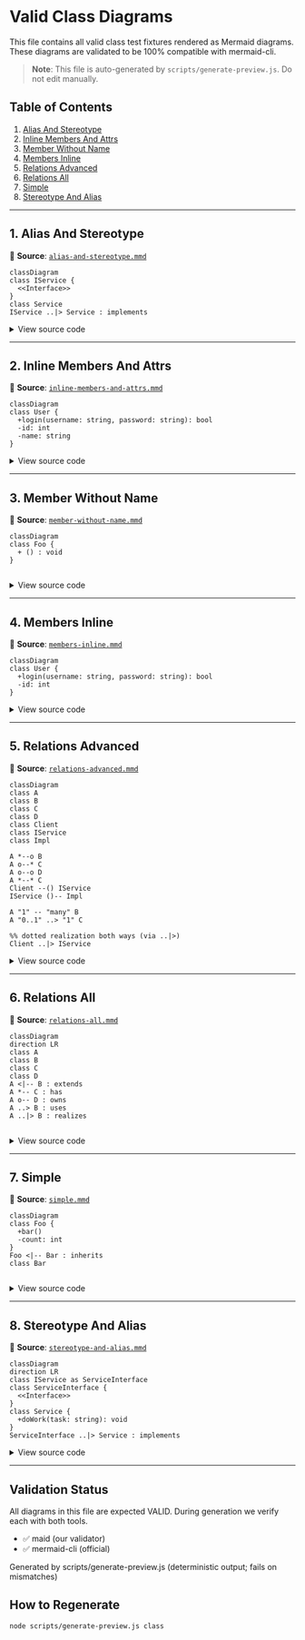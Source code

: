 # Valid Class Diagrams

This file contains all valid class test fixtures rendered as Mermaid diagrams.
These diagrams are validated to be 100% compatible with mermaid-cli.

> **Note**: This file is auto-generated by `scripts/generate-preview.js`. Do not edit manually.

## Table of Contents

1. [Alias And Stereotype](#1-alias-and-stereotype)
2. [Inline Members And Attrs](#2-inline-members-and-attrs)
3. [Member Without Name](#3-member-without-name)
4. [Members Inline](#4-members-inline)
5. [Relations Advanced](#5-relations-advanced)
6. [Relations All](#6-relations-all)
7. [Simple](#7-simple)
8. [Stereotype And Alias](#8-stereotype-and-alias)

---

## 1. Alias And Stereotype

📄 **Source**: [`alias-and-stereotype.mmd`](./valid/alias-and-stereotype.mmd)

```mermaid
classDiagram
class IService {
  <<Interface>>
}
class Service
IService ..|> Service : implements

```

<details>
<summary>View source code</summary>

```
classDiagram
class IService {
  <<Interface>>
}
class Service
IService ..|> Service : implements

```
</details>

---

## 2. Inline Members And Attrs

📄 **Source**: [`inline-members-and-attrs.mmd`](./valid/inline-members-and-attrs.mmd)

```mermaid
classDiagram
class User {
  +login(username: string, password: string): bool
  -id: int
  -name: string
}

```

<details>
<summary>View source code</summary>

```
classDiagram
class User {
  +login(username: string, password: string): bool
  -id: int
  -name: string
}

```
</details>

---

## 3. Member Without Name

📄 **Source**: [`member-without-name.mmd`](./valid/member-without-name.mmd)

```mermaid
classDiagram
class Foo {
  + () : void
}


```

<details>
<summary>View source code</summary>

```
classDiagram
class Foo {
  + () : void
}


```
</details>

---

## 4. Members Inline

📄 **Source**: [`members-inline.mmd`](./valid/members-inline.mmd)

```mermaid
classDiagram
class User {
  +login(username: string, password: string): bool
  -id: int
}

```

<details>
<summary>View source code</summary>

```
classDiagram
class User {
  +login(username: string, password: string): bool
  -id: int
}

```
</details>

---

## 5. Relations Advanced

📄 **Source**: [`relations-advanced.mmd`](./valid/relations-advanced.mmd)

```mermaid
classDiagram
class A
class B
class C
class D
class Client
class IService
class Impl

A *--o B
A o--* C
A o--o D
A *--* C
Client --() IService
IService ()-- Impl

A "1" -- "many" B
A "0..1" ..> "1" C

%% dotted realization both ways (via ..|>)
Client ..|> IService

```

<details>
<summary>View source code</summary>

```
classDiagram
class A
class B
class C
class D
class Client
class IService
class Impl

A *--o B
A o--* C
A o--o D
A *--* C
Client --() IService
IService ()-- Impl

A "1" -- "many" B
A "0..1" ..> "1" C

%% dotted realization both ways (via ..|>)
Client ..|> IService

```
</details>

---

## 6. Relations All

📄 **Source**: [`relations-all.mmd`](./valid/relations-all.mmd)

```mermaid
classDiagram
direction LR
class A
class B
class C
class D
A <|-- B : extends
A *-- C : has
A o-- D : owns
A ..> B : uses
A ..|> B : realizes


```

<details>
<summary>View source code</summary>

```
classDiagram
direction LR
class A
class B
class C
class D
A <|-- B : extends
A *-- C : has
A o-- D : owns
A ..> B : uses
A ..|> B : realizes


```
</details>

---

## 7. Simple

📄 **Source**: [`simple.mmd`](./valid/simple.mmd)

```mermaid
classDiagram
class Foo {
  +bar()
  -count: int
}
Foo <|-- Bar : inherits
class Bar


```

<details>
<summary>View source code</summary>

```
classDiagram
class Foo {
  +bar()
  -count: int
}
Foo <|-- Bar : inherits
class Bar


```
</details>

---

## 8. Stereotype And Alias

📄 **Source**: [`stereotype-and-alias.mmd`](./valid/stereotype-and-alias.mmd)

```mermaid
classDiagram
direction LR
class IService as ServiceInterface
class ServiceInterface {
  <<Interface>>
}
class Service {
  +doWork(task: string): void
}
ServiceInterface ..|> Service : implements

```

<details>
<summary>View source code</summary>

```
classDiagram
direction LR
class IService as ServiceInterface
class ServiceInterface {
  <<Interface>>
}
class Service {
  +doWork(task: string): void
}
ServiceInterface ..|> Service : implements

```
</details>

---

## Validation Status

All diagrams in this file are expected VALID. During generation we verify each with both tools.
- ✅ maid (our validator)
- ✅ mermaid-cli (official)

Generated by scripts/generate-preview.js (deterministic output; fails on mismatches)

## How to Regenerate

```bash
node scripts/generate-preview.js class
```
